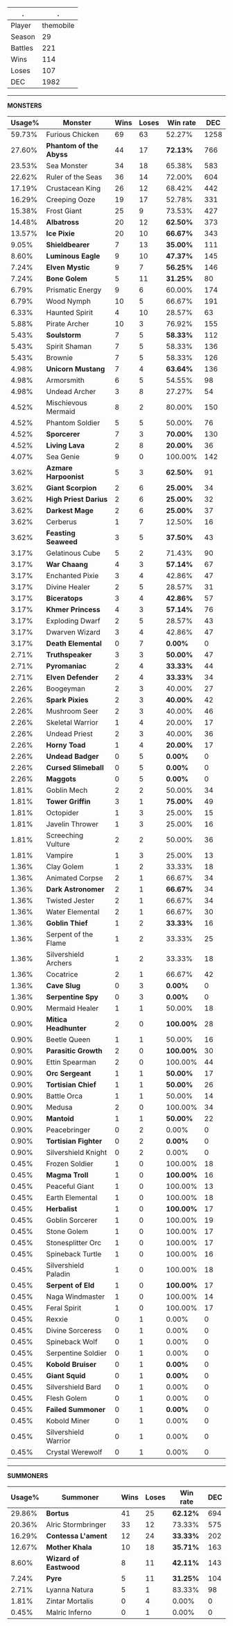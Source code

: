 .|.
|-|-
Player|themobile
Season|29
Battles|221
Wins|114
Loses|107
DEC|1982

---
**MONSTERS**

Usage%|Monster|Wins|Loses|Win rate|DEC|
-|-|-|-|-|-|
59.73%|Furious Chicken|69|63|52.27%|1258|
27.60%|**Phantom of the Abyss**|44|17|**72.13%**|766|
23.53%|Sea Monster|34|18|65.38%|583|
22.62%|Ruler of the Seas|36|14|72.00%|604|
17.19%|Crustacean King|26|12|68.42%|442|
16.29%|Creeping Ooze|19|17|52.78%|331|
15.38%|Frost Giant|25|9|73.53%|427|
14.48%|**Albatross**|20|12|**62.50%**|373|
13.57%|**Ice Pixie**|20|10|**66.67%**|343|
9.05%|**Shieldbearer**|7|13|**35.00%**|111|
8.60%|**Luminous Eagle**|9|10|**47.37%**|145|
7.24%|**Elven Mystic**|9|7|**56.25%**|146|
7.24%|**Bone Golem**|5|11|**31.25%**|80|
6.79%|Prismatic Energy|9|6|60.00%|174|
6.79%|Wood Nymph|10|5|66.67%|191|
6.33%|Haunted Spirit|4|10|28.57%|63|
5.88%|Pirate Archer|10|3|76.92%|155|
5.43%|**Soulstorm**|7|5|**58.33%**|112|
5.43%|Spirit Shaman|7|5|58.33%|136|
5.43%|Brownie|7|5|58.33%|126|
4.98%|**Unicorn Mustang**|7|4|**63.64%**|136|
4.98%|Armorsmith|6|5|54.55%|98|
4.98%|Undead Archer|3|8|27.27%|54|
4.52%|Mischievous Mermaid|8|2|80.00%|150|
4.52%|Phantom Soldier|5|5|50.00%|76|
4.52%|**Sporcerer**|7|3|**70.00%**|130|
4.52%|**Living Lava**|2|8|**20.00%**|36|
4.07%|Sea Genie|9|0|100.00%|142|
3.62%|**Azmare Harpoonist**|5|3|**62.50%**|91|
3.62%|**Giant Scorpion**|2|6|**25.00%**|34|
3.62%|**High Priest Darius**|2|6|**25.00%**|32|
3.62%|**Darkest Mage**|2|6|**25.00%**|37|
3.62%|Cerberus|1|7|12.50%|16|
3.62%|**Feasting Seaweed**|3|5|**37.50%**|43|
3.17%|Gelatinous Cube|5|2|71.43%|90|
3.17%|**War Chaang**|4|3|**57.14%**|67|
3.17%|Enchanted Pixie|3|4|42.86%|47|
3.17%|Divine Healer|2|5|28.57%|31|
3.17%|**Biceratops**|3|4|**42.86%**|57|
3.17%|**Khmer Princess**|4|3|**57.14%**|76|
3.17%|Exploding Dwarf|2|5|28.57%|43|
3.17%|Dwarven Wizard|3|4|42.86%|47|
3.17%|**Death Elemental**|0|7|**0.00%**|0|
2.71%|**Truthspeaker**|3|3|**50.00%**|47|
2.71%|**Pyromaniac**|2|4|**33.33%**|44|
2.71%|**Elven Defender**|2|4|**33.33%**|34|
2.26%|Boogeyman|2|3|40.00%|27|
2.26%|**Spark Pixies**|2|3|**40.00%**|42|
2.26%|Mushroom Seer|2|3|40.00%|46|
2.26%|Skeletal Warrior|1|4|20.00%|17|
2.26%|Undead Priest|2|3|40.00%|36|
2.26%|**Horny Toad**|1|4|**20.00%**|17|
2.26%|**Undead Badger**|0|5|**0.00%**|0|
2.26%|**Cursed Slimeball**|0|5|**0.00%**|0|
2.26%|**Maggots**|0|5|**0.00%**|0|
1.81%|Goblin Mech|2|2|50.00%|34|
1.81%|**Tower Griffin**|3|1|**75.00%**|49|
1.81%|Octopider|1|3|25.00%|15|
1.81%|Javelin Thrower|1|3|25.00%|16|
1.81%|Screeching Vulture|2|2|50.00%|36|
1.81%|Vampire|1|3|25.00%|13|
1.36%|Clay Golem|1|2|33.33%|18|
1.36%|Animated Corpse|2|1|66.67%|34|
1.36%|**Dark Astronomer**|2|1|**66.67%**|34|
1.36%|Twisted Jester|2|1|66.67%|34|
1.36%|Water Elemental|2|1|66.67%|30|
1.36%|**Goblin Thief**|1|2|**33.33%**|16|
1.36%|Serpent of the Flame|1|2|33.33%|25|
1.36%|Silvershield Archers|1|2|33.33%|18|
1.36%|Cocatrice|2|1|66.67%|42|
1.36%|**Cave Slug**|0|3|**0.00%**|0|
1.36%|**Serpentine Spy**|0|3|**0.00%**|0|
0.90%|Mermaid Healer|1|1|50.00%|18|
0.90%|**Mitica Headhunter**|2|0|**100.00%**|28|
0.90%|Beetle Queen|1|1|50.00%|16|
0.90%|**Parasitic Growth**|2|0|**100.00%**|30|
0.90%|Ettin Spearman|2|0|100.00%|44|
0.90%|**Orc Sergeant**|1|1|**50.00%**|17|
0.90%|**Tortisian Chief**|1|1|**50.00%**|26|
0.90%|Battle Orca|1|1|50.00%|14|
0.90%|Medusa|2|0|100.00%|34|
0.90%|**Mantoid**|1|1|**50.00%**|22|
0.90%|Peacebringer|0|2|0.00%|0|
0.90%|**Tortisian Fighter**|0|2|**0.00%**|0|
0.90%|Silvershield Knight|0|2|0.00%|0|
0.45%|Frozen Soldier|1|0|100.00%|18|
0.45%|**Magma Troll**|1|0|**100.00%**|16|
0.45%|Peaceful Giant|1|0|100.00%|13|
0.45%|Earth Elemental|1|0|100.00%|18|
0.45%|**Herbalist**|1|0|**100.00%**|17|
0.45%|Goblin Sorcerer|1|0|100.00%|19|
0.45%|Stone Golem|1|0|100.00%|17|
0.45%|Stonesplitter Orc|1|0|100.00%|17|
0.45%|Spineback Turtle|1|0|100.00%|16|
0.45%|Silvershield Paladin|1|0|100.00%|18|
0.45%|**Serpent of Eld**|1|0|**100.00%**|17|
0.45%|Naga Windmaster|1|0|100.00%|14|
0.45%|Feral Spirit|1|0|100.00%|17|
0.45%|Rexxie|0|1|0.00%|0|
0.45%|Divine Sorceress|0|1|0.00%|0|
0.45%|Spineback Wolf|0|1|0.00%|0|
0.45%|Serpentine Soldier|0|1|0.00%|0|
0.45%|**Kobold Bruiser**|0|1|**0.00%**|0|
0.45%|**Giant Squid**|0|1|**0.00%**|0|
0.45%|Silvershield Bard|0|1|0.00%|0|
0.45%|Flesh Golem|0|1|0.00%|0|
0.45%|**Failed Summoner**|0|1|**0.00%**|0|
0.45%|Kobold Miner|0|1|0.00%|0|
0.45%|Silvershield Warrior|0|1|0.00%|0|
0.45%|Crystal Werewolf|0|1|0.00%|0|

---
**SUMMONERS**

Usage%|Summoner|Wins|Loses|Win rate|DEC|
-|-|-|-|-|-|
29.86%|**Bortus**|41|25|**62.12%**|694|
20.36%|Alric Stormbringer|33|12|73.33%|575|
16.29%|**Contessa L'ament**|12|24|**33.33%**|202|
12.67%|**Mother Khala**|10|18|**35.71%**|163|
8.60%|**Wizard of Eastwood**|8|11|**42.11%**|143|
7.24%|**Pyre**|5|11|**31.25%**|104|
2.71%|Lyanna Natura|5|1|83.33%|98|
1.81%|Zintar Mortalis|0|4|0.00%|0|
0.45%|Malric Inferno|0|1|0.00%|0|
